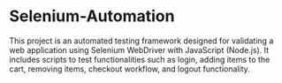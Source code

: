 # Selenium-Automation
This project is an automated testing framework designed for validating a web application using Selenium WebDriver with JavaScript (Node.js). It includes scripts to test functionalities such as login, adding items to the cart, removing items, checkout workflow, and logout functionality.
